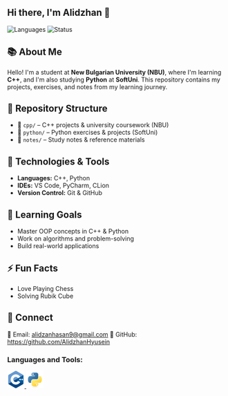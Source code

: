 ## Hi there, I'm Alidzhan 👋

![Languages](https://img.shields.io/badge/C++-Python-blue)
![Status](https://img.shields.io/badge/learning-in_progress-green)

## 📚 About Me

Hello! I'm a student at **New Bulgarian University (NBU)**, where I'm learning **C++**, and I'm also studying **Python** at **SoftUni**. This repository contains my projects, exercises, and notes from my learning journey.

## 📌 Repository Structure

- 📂 `cpp/` – C++ projects & university coursework (NBU)  
- 📂 `python/` – Python exercises & projects (SoftUni)  
- 📂 `notes/` – Study notes & reference materials  

## 🚀 Technologies & Tools

- **Languages:** C++, Python  
- **IDEs:** VS Code, PyCharm, CLion  
- **Version Control:** Git & GitHub  

## 🎯 Learning Goals

- Master OOP concepts in C++ & Python  
- Work on algorithms and problem-solving  
- Build real-world applications

## ⚡ Fun Facts
- Love Playing Chess
- Solving Rubik Cube

## 🤝 Connect

📧 Email: alidzanhasan9@gmail.com
🔗 GitHub: https://github.com/AlidzhanHyusein

<h3 align="left">Languages and Tools:</h3>
<p align="left"> <a href="https://www.w3schools.com/cpp/" target="_blank" rel="noreferrer"> <img src="https://raw.githubusercontent.com/devicons/devicon/master/icons/cplusplus/cplusplus-original.svg" alt="cplusplus" width="40" height="40"/> </a> <a href="https://www.python.org" target="_blank" rel="noreferrer"> <img src="https://raw.githubusercontent.com/devicons/devicon/master/icons/python/python-original.svg" alt="python" width="40" height="40"/> </a> </p>

